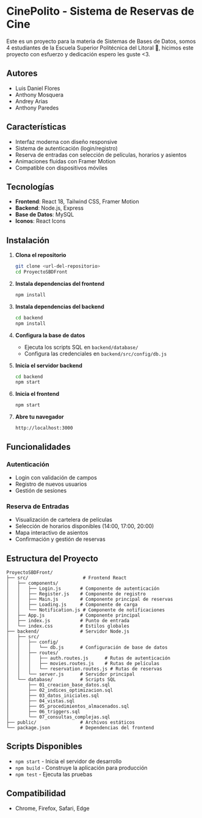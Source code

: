 # CinePolito - Sistema de Reservas de Cine

Este es un proyecto para la materia de Sistemas de Bases de Datos, somos 4 estudiantes de la Escuela Superior Politécnica del Litoral 🐢, hicimos este proyecto con esfuerzo y dedicación espero les guste <3.

## Autores

- Luis Daniel Flores
- Anthony Mosquera
- Andrey Arias
- Anthony Paredes

## Características

- Interfaz moderna con diseño responsive
- Sistema de autenticación (login/registro)
- Reserva de entradas con selección de películas, horarios y asientos
- Animaciones fluidas con Framer Motion
- Compatible con dispositivos móviles

## Tecnologías

- **Frontend**: React 18, Tailwind CSS, Framer Motion
- **Backend**: Node.js, Express
- **Base de Datos**: MySQL
- **Iconos**: React Icons

## Instalación

1. **Clona el repositorio**
   ```bash
   git clone <url-del-repositorio>
   cd ProyectoSBDFront
   ```

2. **Instala dependencias del frontend**
   ```bash
   npm install
   ```

3. **Instala dependencias del backend**
   ```bash
   cd backend
   npm install
   ```

4. **Configura la base de datos**
   - Ejecuta los scripts SQL en `backend/database/`
   - Configura las credenciales en `backend/src/config/db.js`

5. **Inicia el servidor backend**
   ```bash
   cd backend
   npm start
   ```

6. **Inicia el frontend**
   ```bash
   npm start
   ```

7. **Abre tu navegador**
   ```
   http://localhost:3000
   ```

## Funcionalidades

### Autenticación
- Login con validación de campos
- Registro de nuevos usuarios
- Gestión de sesiones

### Reserva de Entradas
- Visualización de cartelera de películas
- Selección de horarios disponibles (14:00, 17:00, 20:00)
- Mapa interactivo de asientos
- Confirmación y gestión de reservas

## Estructura del Proyecto

```
ProyectoSBDFront/
├── src/                    # Frontend React
│   ├── components/
│   │   ├── Login.js       # Componente de autenticación
│   │   ├── Register.js    # Componente de registro
│   │   ├── Main.js        # Componente principal de reservas
│   │   ├── Loading.js     # Componente de carga
│   │   └── Notification.js # Componente de notificaciones
│   ├── App.js             # Componente principal
│   ├── index.js           # Punto de entrada
│   └── index.css          # Estilos globales
├── backend/               # Servidor Node.js
│   ├── src/
│   │   ├── config/
│   │   │   └── db.js      # Configuración de base de datos
│   │   ├── routes/
│   │   │   ├── auth.routes.js      # Rutas de autenticación
│   │   │   ├── movies.routes.js    # Rutas de películas
│   │   │   └── reservation.routes.js # Rutas de reservas
│   │   └── server.js      # Servidor principal
│   └── database/          # Scripts SQL
│       ├── 01_creacion_base_datos.sql
│       ├── 02_indices_optimizacion.sql
│       ├── 03_datos_iniciales.sql
│       ├── 04_vistas.sql
│       ├── 05_procedimientos_almacenados.sql
│       ├── 06_triggers.sql
│       └── 07_consultas_complejas.sql
├── public/                # Archivos estáticos
└── package.json           # Dependencias del frontend
```

## Scripts Disponibles

- `npm start` - Inicia el servidor de desarrollo
- `npm build` - Construye la aplicación para producción
- `npm test` - Ejecuta las pruebas


## Compatibilidad

- Chrome, Firefox, Safari, Edge



